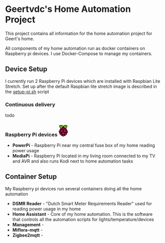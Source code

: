 # Geertvdc's Home Automation Project
This project contains all information for the home automation project for Geert's home. 

All components of my home automation run as docker containers on Raspberry pi devices. I use Docker-Compose to manage my containers. 

## Device Setup

I currently run 2 Raspberry Pi devices which are installed with Raspbian Lite Stretch. Set up after the default Raspbian lite stretch image is described in the [setup-pi.sh](setup/setup-pi.sh) script

### Continuous delivery
todo



### Raspberry Pi devices <img src="docs/img/logo-raspberrypi.png" alt="raspberry pi" width="30"> 
* **PowerPi** - Raspberry Pi near my central fuse box of my home reading power usage
* **MediaPi** - Raspberry Pi located in my living room connected to my TV and AVR and also runs Kodi next to home automation tasks

## Container Setup

My Raspberry pi devices run several containers doing all the home automation

* **DSMR Reader** - "Dutch Smart Meter Requirements Reader" used for reading power usage in my home
* **Home Assistant** - Core of my home automation. This is the software that controls all the automation scripts for lights/temperature/devices
* **Management** -
* **Miflora-mqtt** -
* **Zigbee2mqtt** -
